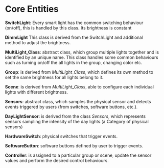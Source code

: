 
# Core Entities
**SwitchLight**: Every smart light has the common switching behaviour (on/off), this is handled by this class. Its brightness is constant

**DimmLight** This class is derived from the SwitchLight and additional method to adjust the brightness.

**MultiLight_Class**: abstract class, which group multiple lights together and is identified by an unique name. This class handles some common behaviours such as turning on/off the all lights in the group, changing color etc.

**Group**: is derived from *MultiLight_Class*, which defines its own method to set the same brightness for all lights belong to it.

**Scene**: is derived from *MultiLight_Class*, able to configure each individual lights with different brightness.

**Sensors**: abstract class, which samples the physical sensor and detects events triggered by users (from switches, software buttons, etc.). 

**DayLightSensor**: is derived from the class *Sensors*, which represents sensors sampling the intensity of the day lights (a Category of physical sensors)

**HardwareSwitch**: physical switches that trigger events.

**SoftwareButton**: software buttons defined by user to trigger events.

**Controller**: is assigned to a particular group or scene, update the sensor values and perform the desired control behaviours.


